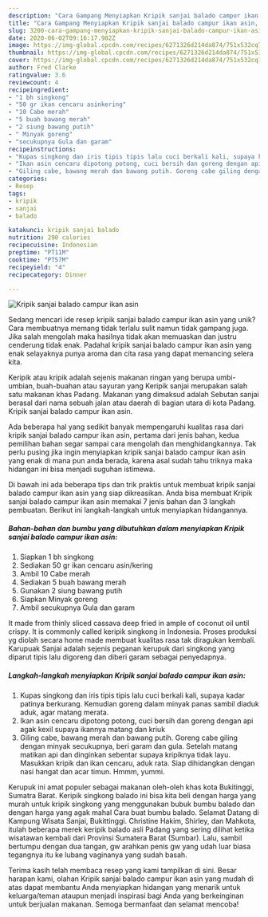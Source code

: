```yaml
---
description: "Cara Gampang Menyiapkan Kripik sanjai balado campur ikan asin, Enak"
title: "Cara Gampang Menyiapkan Kripik sanjai balado campur ikan asin, Enak"
slug: 3200-cara-gampang-menyiapkan-kripik-sanjai-balado-campur-ikan-asin-enak
date: 2020-06-02T09:16:17.982Z
image: https://img-global.cpcdn.com/recipes/6271326d214da874/751x532cq70/kripik-sanjai-balado-campur-ikan-asin-foto-resep-utama.jpg
thumbnail: https://img-global.cpcdn.com/recipes/6271326d214da874/751x532cq70/kripik-sanjai-balado-campur-ikan-asin-foto-resep-utama.jpg
cover: https://img-global.cpcdn.com/recipes/6271326d214da874/751x532cq70/kripik-sanjai-balado-campur-ikan-asin-foto-resep-utama.jpg
author: Fred Clarke
ratingvalue: 3.6
reviewcount: 4
recipeingredient:
- "1 bh singkong"
- "50 gr ikan cencaru asinkering"
- "10 Cabe merah"
- "5 buah bawang merah"
- "2 siung bawang putih"
- " Minyak goreng"
- "secukupnya Gula dan garam"
recipeinstructions:
- "Kupas singkong dan iris tipis tipis lalu cuci berkali kali, supaya kadar patinya berkurang. Kemudian goreng dalam minyak panas sambil diaduk aduk, agar matang merata."
- "Ikan asin cencaru dipotong potong, cuci bersih dan goreng dengan api agak kexil supaya ikannya matang dan kriuk"
- "Giling cabe, bawang merah dan bawang putih. Goreng cabe giling dengan minyak secukupnya, beri garam dan gula. Setelah matang matikan api dan dinginkan sebentar supaya kripiknya tidak layu. Masukkan kripik dan ikan cencaru, aduk rata. Siap dihidangkan dengan nasi hangat dan acar timun. Hmmm, yummi."
categories:
- Resep
tags:
- kripik
- sanjai
- balado

katakunci: kripik sanjai balado 
nutrition: 290 calories
recipecuisine: Indonesian
preptime: "PT11M"
cooktime: "PT57M"
recipeyield: "4"
recipecategory: Dinner

---
```



![Kripik sanjai balado campur ikan asin](https://img-global.cpcdn.com/recipes/6271326d214da874/751x532cq70/kripik-sanjai-balado-campur-ikan-asin-foto-resep-utama.jpg)

Sedang mencari ide resep kripik sanjai balado campur ikan asin yang unik? Cara membuatnya memang tidak terlalu sulit namun tidak gampang juga. Jika salah mengolah maka hasilnya tidak akan memuaskan dan justru cenderung tidak enak. Padahal kripik sanjai balado campur ikan asin yang enak selayaknya punya aroma dan cita rasa yang dapat memancing selera kita.

Keripik atau kripik adalah sejenis makanan ringan yang berupa umbi-umbian, buah-buahan atau sayuran yang Keripik sanjai merupakan salah satu makanan khas Padang. Makanan yang dimaksud adalah Sebutan sanjai berasal dari nama sebuah jalan atau daerah di bagian utara di kota Padang. Kripik sanjai balado campur ikan asin.

Ada beberapa hal yang sedikit banyak mempengaruhi kualitas rasa dari kripik sanjai balado campur ikan asin, pertama dari jenis bahan, kedua pemilihan bahan segar sampai cara mengolah dan menghidangkannya. Tak perlu pusing jika ingin menyiapkan kripik sanjai balado campur ikan asin yang enak di mana pun anda berada, karena asal sudah tahu triknya maka hidangan ini bisa menjadi suguhan istimewa.


Di bawah ini ada beberapa tips dan trik praktis untuk membuat kripik sanjai balado campur ikan asin yang siap dikreasikan. Anda bisa membuat Kripik sanjai balado campur ikan asin memakai 7 jenis bahan dan 3 langkah pembuatan. Berikut ini langkah-langkah untuk menyiapkan hidangannya.

<!--inarticleads1-->

##### Bahan-bahan dan bumbu yang dibutuhkan dalam menyiapkan Kripik sanjai balado campur ikan asin:

1. Siapkan 1 bh singkong
1. Sediakan 50 gr ikan cencaru asin/kering
1. Ambil 10 Cabe merah
1. Sediakan 5 buah bawang merah
1. Gunakan 2 siung bawang putih
1. Siapkan  Minyak goreng
1. Ambil secukupnya Gula dan garam


It made from thinly sliced cassava deep fried in ample of coconut oil until crispy. It is commonly called keripik singkong in Indonesia. Proses produksi yg diolah secara home made membuat kualitas rasa tak diragukan kembali. Karupuak Sanjai adalah sejenis peganan kerupuk dari singkong yang diparut tipis lalu digoreng dan diberi garam sebagai penyedapnya. 

<!--inarticleads2-->

##### Langkah-langkah menyiapkan Kripik sanjai balado campur ikan asin:

1. Kupas singkong dan iris tipis tipis lalu cuci berkali kali, supaya kadar patinya berkurang. Kemudian goreng dalam minyak panas sambil diaduk aduk, agar matang merata.
1. Ikan asin cencaru dipotong potong, cuci bersih dan goreng dengan api agak kexil supaya ikannya matang dan kriuk
1. Giling cabe, bawang merah dan bawang putih. Goreng cabe giling dengan minyak secukupnya, beri garam dan gula. Setelah matang matikan api dan dinginkan sebentar supaya kripiknya tidak layu. Masukkan kripik dan ikan cencaru, aduk rata. Siap dihidangkan dengan nasi hangat dan acar timun. Hmmm, yummi.


Kerupuk ini amat populer sebagai makanan oleh-oleh khas kota Bukitinggi, Sumatra Barat. Keripik singkong balado ini bisa kita beli dengan harga yang murah untuk kripik singkong yang menggunakan bubuk bumbu balado dan dengan harga yang agak mahal Cara buat bumbu balado. Selamat Datang di Kampung Wisata Sanjai, Bukittinggi. Christine Hakim, Shirley, dan Mahkota, itulah beberapa merek keripik balado asli Padang yang sering dilihat ketika wisatawan kembali dari Provinsi Sumatera Barat (Sumbar). Lalu, sambil bertumpu dengan dua tangan, gw arahkan penis gw yang udah luar biasa tegangnya itu ke lubang vaginanya yang sudah basah. 

Terima kasih telah membaca resep yang kami tampilkan di sini. Besar harapan kami, olahan Kripik sanjai balado campur ikan asin yang mudah di atas dapat membantu Anda menyiapkan hidangan yang menarik untuk keluarga/teman ataupun menjadi inspirasi bagi Anda yang berkeinginan untuk berjualan makanan. Semoga bermanfaat dan selamat mencoba!
